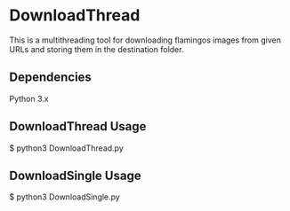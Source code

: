 # DownloadThread

This is a multithreading tool for downloading flamingos images from given URLs and storing them in the destination folder.

## Dependencies

Python 3.x

## DownloadThread Usage

$ python3 DownloadThread.py

## DownloadSingle Usage

$ python3 DownloadSingle.py
